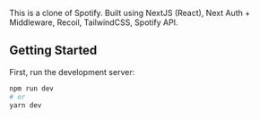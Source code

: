 This is a clone of Spotify. Built using NextJS (React), Next Auth + Middleware, Recoil, TailwindCSS, Spotify API.

## Getting Started

First, run the development server:

```bash
npm run dev
# or
yarn dev
```
